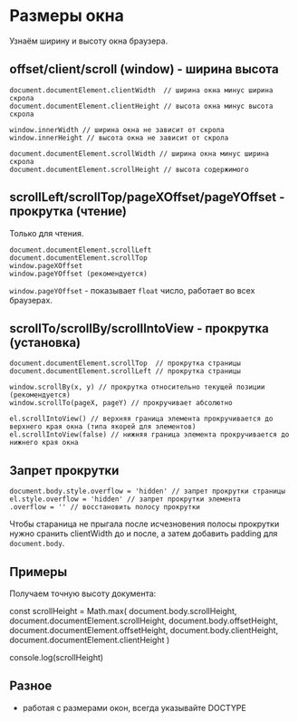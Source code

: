 # Размеры окна
Узнаём ширину и высоту окна браузера.

## offset/client/scroll (window) - ширина высота

    document.documentElement.clientWidth  // ширина окна минус ширина скрола
    document.documentElement.clientHeight // высота окна минус высота скрола

    window.innerWidth // ширина окна не зависит от скрола
    window.innerHeight // высота окна не зависит от скрола

    document.documentElement.scrollWidth // ширина окна минус ширина скрола
    document.documentElement.scrollHeight // высота содержимого

## scrollLeft/scrollTop/pageXOffset/pageYOffset - прокрутка (чтение)
Только для чтения.

    document.documentElement.scrollLeft
    document.documentElement.scrollTop
    window.pageXOffset
    window.pageYOffset (рекомендуется)

`window.pageYOffset` - показывает `float` число, работает во всех браузерах.

## scrollTo/scrollBy/scrollIntoView - прокрутка (установка)

    document.documentElement.scrollTop  // прокрутка страницы
    document.documentElement.scrollLeft // прокрутка страницы

    window.scrollBy(x, y) // прокрутка относительно текущей позиции (рекомендуется)
    window.scrollTo(pageX, pageY) // прокручивает абсолютно

    el.scrollIntoView() // верхняя граница элемента прокручивается до верхнего края окна (типа якорей для элементов)
    el.scrollIntoView(false) // нижняя граница элемента прокручивается до нижнего края окна

## Запрет прокрутки

    document.body.style.overflow = 'hidden' // запрет прокрутки страницы
    el.style.overflow = 'hidden' // запрет прокрутки элемента
    .overflow = '' // восстановить полосу прокрутки

Чтобы стараница не прыгала после исчезновения полосы прокрутки нужно сранить clientWidth до и после, а затем добавить padding для `document.body`.

## Примеры
Получаем точную высоту документа:

const scrollHeight = Math.max(
    document.body.scrollHeight, document.documentElement.scrollHeight,
    document.body.offsetHeight, document.documentElement.offsetHeight,
    document.body.clientHeight, document.documentElement.clientHeight
)

console.log(scrollHeight)

## Разное
- работая с размерами окон, всегда указывайте DOCTYPE
